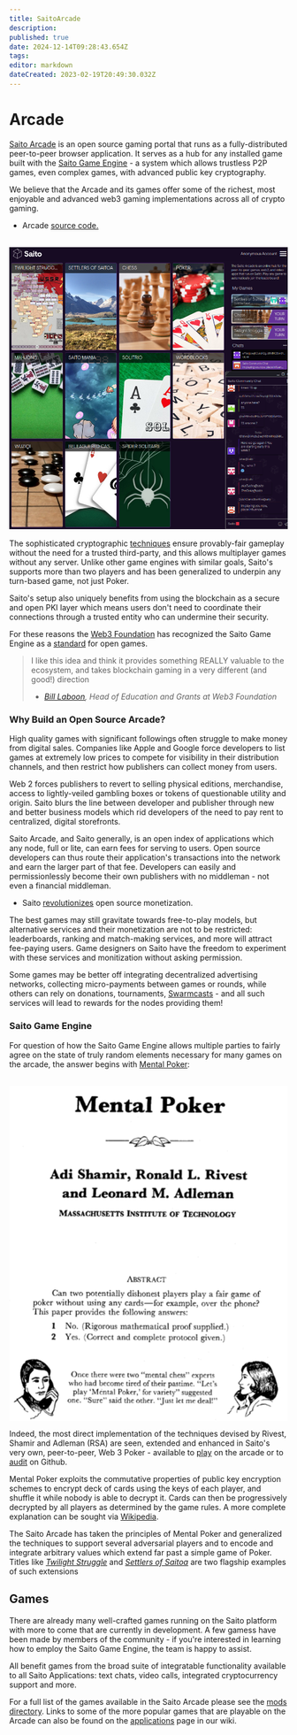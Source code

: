 ```yaml
---
title: SaitoArcade
description: 
published: true
date: 2024-12-14T09:28:43.654Z
tags: 
editor: markdown
dateCreated: 2023-02-19T20:49:30.032Z
---
```


# Arcade

[Saito Arcade](https://saito.io/arcade/) is an open source gaming portal that runs as a fully-distributed peer-to-peer browser application. It serves as a hub for any installed game built with the [Saito Game Engine](#mentalPoker) - a system which allows trustless P2P games, even complex games, with advanced public key cryptography.

We believe that the Arcade and its games offer some of the richest, most enjoyable and advanced web3 gaming implementations across all of crypto gaming.

- Arcade [source code.](https://github.com/SaitoTech/saito-lite-rust/tree/master/mods/arcade)

<br>
<img src="/arcade-updated.png" style="maxwidth: 600px;">

The sophisticated cryptographic [techniques](#mentalPoker) ensure provably-fair gameplay without the need for a trusted third-party, and this allows multiplayer games without any server. Unlike other game engines with similar goals, Saito's supports more than two players and has been generalized to underpin any turn-based game, not just Poker.

Saito's setup also uniquely benefits from using the blockchain as a secure and open PKI layer which means users don't need to coordinate their connections through a trusted entity who can undermine their security.

<!--But all games, regardless of whether they rely on complex cryptographic operations or simply single-player experiences, benefit from the Saito Consensus's natural ability to fund open source applications by allowing service providers to earn their share of payment for any transactions generated by the games.-->

For these reasons the [Web3 Foundation](https://web3.foundation/) has recognized the Saito Game Engine as a [standard](https://github.com/w3f/Grants-Program/blob/master/applications/saito-game-protocol-and-engine.md) for open games.

> I like this idea and think it provides something REALLY valuable to the ecosystem, and takes blockchain gaming in a very different (and good!) direction
> - *[Bill Laboon](https://github.com/w3f/Grants-Program/pull/73#issuecomment-713638248), Head of Education and Grants at Web3 Foundation*

### <div id="betterBusiness"> Why Build an Open Source Arcade? </div>

High quality games with significant followings often struggle to make money from digital sales. Companies like Apple and Google force developers to list games at extremely low prices to compete for visibility in their distribution channels, and then restrict how publishers can collect money from users.

Web 2 forces publishers to revert to selling physical editions, merchandise, access to lightly-veiled gambling boxes or tokens of questionable utility and origin. Saito blurs the line between developer and publisher through new and better business models which rid developers of the need to pay rent to centralized, digital storefronts.

Saito Arcade, and Saito generally, is an open index of applications which any node, full or lite, can earn fees for serving to users. Open source developers can thus route their application's transactions into the network and earn the larger part of that fee. Developers can easily and permissionlessly become their own publishers with no middleman - not even a financial middleman.

- Saito [revolutionizes](https://medium.com/@0xluminous/the-future-of-open-source-software-7c77592f8f24) open source monetization.

The best games may still gravitate towards free-to-play models, but alternative services and their monetization are not to be restricted: leaderboards, ranking and match-making services, and more will attract fee-paying users. Game designers on Saito have the freedom to experiment with these services and monitization without asking permission.

Some games may be better off integrating decentralized advertising networks, collecting micro-payments between games or rounds, while others can rely on donations, tournaments, [Swarmcasts](https://wiki.saito.io/en/tech/applications/swarmcast) - and all such services will lead to rewards for the nodes providing them!

### <div id="mentalPoker"> Saito Game Engine </div>

For question of how the Saito Game Engine allows multiple parties to fairly agree on the state of truly random elements necessary for many games on the arcade, the answer begins with [Mental Poker](https://people.csail.mit.edu/rivest/pubs/SRA81.pdf):

  <br>
<div style="display: flex; justify-content: center;">
    <img src="/mentalpoker.png" alt="Mental Poker; Adi Shamir, Ronald L. Rivest and Leanard M. Adleman; MASSACHUSETTS INSTITUTE OF TECHNOLOGY; ABSTRACT Can two potentially dishonest players play a fair game of poker without using any cards-for example, over the phone? This paper provides the following answers: 1. No. (Rigorous mathemmatical proof supplied.) 2. Yes. (Correct and complete protocol given.); Once there were two 'mental chess' experts who had become tired of their passtime. 'Let's play 'Mental Mpoker,' for variety' suggested one. 'Sure' said the other,' Just let me deal!'">
</div>

Indeed, the most direct implementation of the techniques devised by Rivest, Shamir and Adleman (RSA) are seen, extended and enhanced in Saito's very own, peer-to-peer, Web 3 Poker - available to [play](https://saito.io/arcade) on the arcade or to [audit](https://github.com/SaitoTech/saito-lite-rust/tree/master/mods/poker) on Github.

Mental Poker exploits the commutative properties of public key encryption schemes to encrypt deck of cards using the keys of each player, and shuffle it while nobody is able to decrypt it. Cards can then be progressively decrypted by all players as determined by the game rules. A more complete explanation can be sought via [Wikipedia](https://en.wikipedia.org/wiki/Mental_poker).

The Saito Arcade has taken the principles of Mental Poker and generalized the techniques to support several adversarial players and to encode and integrate arbitrary values which extend far past a simple game of Poker. Titles like [*Twilight Struggle*](/tech/applications/twilight) and [*Settlers of Saitoa*](/tech/applications/settlers) are two flagship examples of such extensions

## Games

There are already many well-crafted games running on the Saito platform with more to come that are currently in development. A few gamess have been made by members of the community - if you're interested in learning how to employ the Saito Game Engine, the team is happy to assist.

All benefit games from the broad suite of integratable functionality available to all Saito Applications: text chats, video calls, integrated cryptocurrency support and more.

For a full list of the games available in the Saito Arcade please see the [mods directory](https://github.com/SaitoTech/saito-lite-rust/tree/master/mods). Links to some of the more popular games that are playable on the Arcade can also be found on the [applications](/tech/applications) page in our wiki.

